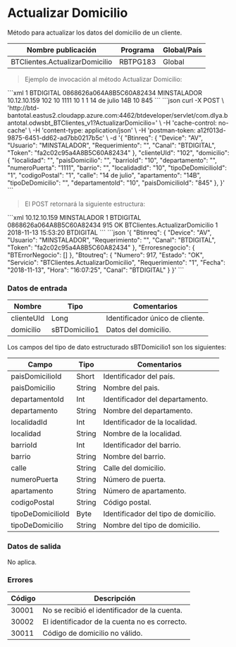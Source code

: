 # Actualizar Domicilio 

Método para actualizar los datos del domicilio de un cliente.  

Nombre publicación | Programa | Global/País 
--------- | ----------- | ----------- 
BTClientes.ActualizarDomicilio | RBTPG183 | Global  

> Ejemplo de invocación al método Actualizar Domicilio: 

<code-group> 
<code-block title="XML" active> 
```xml 
<soapenv:Envelope xmlns:soapenv="http://schemas.xmlsoap.org/soap/envelope/" xmlns:bts="http://uy.com.dlya.bantotal/BTSOA/"> 
   <soapenv:Header/> 
   <soapenv:Body> 
      <bts:BTClientes.ActualizarDomicilio> 
         <bts:Btinreq> 
           <bts:Requerimiento>1</bts:Requerimiento> 
           <bts:Canal>BTDIGITAL</bts:Canal> 
           <bts:Token>0868626a064A8B5C60A82434</bts:Token> 
           <bts:Usuario>MINSTALADOR</bts:Usuario> 
           <bts:Device>10.12.10.159</bts:Device> 
         </bts:Btinreq> 
         <bts:clienteUId>102</bts:clienteUId> 
         <bts:domicilio> 
            <bts:localidad></bts:localidad> 
            <bts:paisDomicilio></bts:paisDomicilio> 
            <bts:barrioId>10</bts:barrioId> 
            <bts:departamento></bts:departamento> 
            <bts:numeroPuerta>1111</bts:numeroPuerta> 
            <bts:barrio></bts:barrio> 
            <bts:localidadId>10</bts:localidadId> 
            <bts:tipoDeDomicilioId>1</bts:tipoDeDomicilioId> 
            <bts:codigoPostal>1</bts:codigoPostal> 
            <bts:calle>14 de julio</bts:calle> 
            <bts:apartamento>14B</bts:apartamento> 
            <bts:tipoDeDomicilio></bts:tipoDeDomicilio> 
            <bts:departamentoId>10</bts:departamentoId> 
            <bts:paisDomicilioId>845</bts:paisDomicilioId> 
         </bts:domicilio> 
      </bts:BTClientes.ActualizarDomicilio> 
   </soapenv:Body> 
</soapenv:Envelope> 
``` 
</code-block> 

<code-block title="JSON"> 
```json 
curl -X POST \ 
  'http://btd-bantotal.eastus2.cloudapp.azure.com:4462/btdeveloper/servlet/com.dlya.bantotal.odwsbt_BTClientes_v1?ActualizarDomicilio=' \ 
  -H 'cache-control: no-cache' \ 
  -H 'content-type: application/json' \ 
  -H 'postman-token: a12f013d-9875-6451-dd62-ad7bb0217b5c' \ 
  -d '{ 
	"Btinreq": { 
		"Device": "AV", 
		"Usuario": "MINSTALADOR", 
		"Requerimiento": "", 
		"Canal": "BTDIGITAL", 
		"Token": "fa2c02c95a4A8B5C60A82434" 
	}, 
	"clienteUId": "102", 
   "domicilio":  
		{ 
			"localidad": "", 
			"paisDomicilio": "", 
			"barrioId": "10", 
			"departamento": "", 
			"numeroPuerta": "1111", 
			"barrio": "", 
			"localidadId": "10", 
			"tipoDeDomicilioId": "1", 
			"codigoPostal": "1", 
			"calle": "14 de julio", 
			"apartamento": "14B", 
			"tipoDeDomicilio": "", 
			"departamentoId": "10", 
			"paisDomicilioId": "845" 
		}, 
}' 
``` 
</code-block> 
</code-group> 

> El POST retornará la siguiente estructura: 

<code-group> 
<code-block title="XML" active> 
```xml 
<SOAP-ENV:Envelope xmlns:SOAP-ENV="http://schemas.xmlsoap.org/soap/envelope/" xmlns:xsd="http://www.w3.org/2001/XMLSchema" xmlns:SOAP-ENC="http://schemas.xmlsoap.org/soap/encoding/" xmlns:xsi="http://www.w3.org/2001/XMLSchema-instance"> 
   <SOAP-ENV:Body> 
      <BTClientes.ActualizarDomicilioResponse xmlns="http://uy.com.dlya.bantotal/BTSOA/"> 
         <Btinreq> 
            <Device>10.12.10.159</Device> 
            <Usuario>MINSTALADOR</Usuario> 
            <Requerimiento>1</Requerimiento> 
            <Canal>BTDIGITAL</Canal> 
            <Token>0868626a064A8B5C60A82434</Token> 
         </Btinreq> 
         <Erroresnegocio></Erroresnegocio> 
         <Btoutreq> 
            <Numero>915</Numero> 
            <Estado>OK</Estado> 
            <Servicio>BTClientes.ActualizarDomicilio</Servicio> 
            <Requerimiento>1</Requerimiento> 
            <Fecha>2018-11-13</Fecha> 
            <Hora>15:53:20</Hora> 
            <Canal>BTDIGITAL</Canal> 
         </Btoutreq> 
      </BTClientes.ActualizarDomicilioResponse> 
   </SOAP-ENV:Body> 
</SOAP-ENV:Envelope> 
``` 
</code-block> 

<code-block title="JSON"> 
```json 
'{ 
	"Btinreq": { 
		"Device": "AV", 
		"Usuario": "MINSTALADOR", 
		"Requerimiento": "", 
		"Canal": "BTDIGITAL", 
		"Token": "fa2c02c95a4A8B5C60A82434" 
	}, 
    "Erroresnegocio": { 
        "BTErrorNegocio": [] 
    }, 
    "Btoutreq": { 
        "Numero": 917, 
        "Estado": "OK", 
        "Servicio": "BTClientes.ActualizarDomicilio", 
        "Requerimiento": "1", 
        "Fecha": "2018-11-13", 
        "Hora": "16:07:25", 
        "Canal": "BTDIGITAL" 
    } 
}' 
``` 
</code-block> 
</code-group> 

### Datos de entrada 

Nombre | Tipo | Comentarios 
--------- | ----------- | ----------- 
clienteUId | Long | Identificador único de cliente. 
domicilio | sBTDomicilio1 | Datos del domicilio.  

Los campos del tipo de dato estructurado sBTDomicilio1 son los siguientes: 

Campo | Tipo | Comentarios 
--------- | ----------- | ----------- 
paisDomicilioId | Short | Identificador del país. 
paisDomicilio | String | Nombre del pais. 
departamentoId | Int | Identificador del departamento. 
departamento | String | Nombre del departamento. 
localidadId | Int | Identificador de la localidad. 
localidad | String | Nombre de la localidad. 
barrioId | Int | Identificador del barrio. 
barrio | String | Nombre del barrio. 
calle | String | Calle del domicilio. 
numeroPuerta | String | Número de puerta. 
apartamento | String | Número de apartamento. 
codigoPostal | String | Código postal. 
tipoDeDomicilioId | Byte | Identificador del tipo de domicilio. 
tipoDeDomicilio | String | Nombre del tipo de domicilio. 

### Datos de salida 

No aplica. 

### Errores  

Código | Descripción 
--------- | ----------- 
30001 | No se recibió el identificador de la cuenta. 
30002 | El identificador de la cuenta no es correcto. 
30011 | Código de domicilio no válido. 

 
